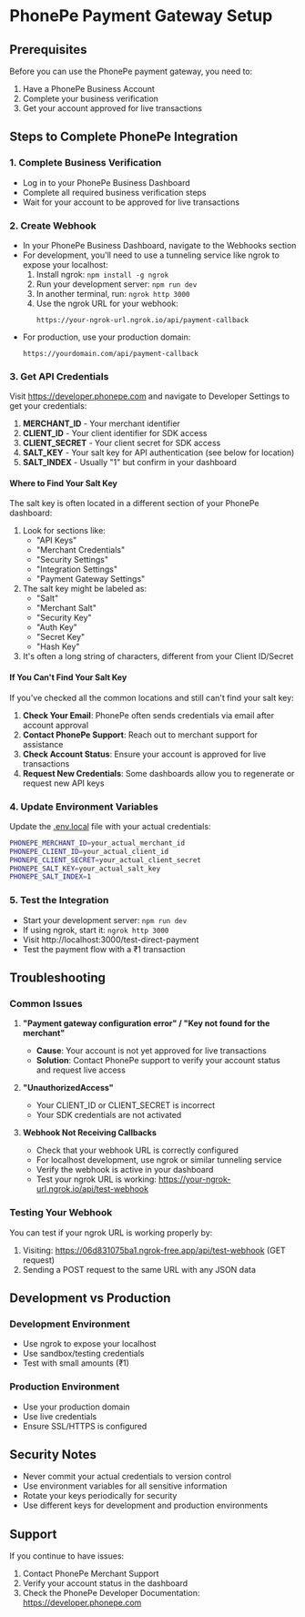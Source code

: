 # PhonePe Payment Gateway Setup

## Prerequisites

Before you can use the PhonePe payment gateway, you need to:

1. Have a PhonePe Business Account
2. Complete your business verification
3. Get your account approved for live transactions

## Steps to Complete PhonePe Integration

### 1. Complete Business Verification
- Log in to your PhonePe Business Dashboard
- Complete all required business verification steps
- Wait for your account to be approved for live transactions

### 2. Create Webhook
- In your PhonePe Business Dashboard, navigate to the Webhooks section
- For development, you'll need to use a tunneling service like ngrok to expose your localhost:
  1. Install ngrok: `npm install -g ngrok`
  2. Run your development server: `npm run dev`
  3. In another terminal, run: `ngrok http 3000`
  4. Use the ngrok URL for your webhook:
     ```
     https://your-ngrok-url.ngrok.io/api/payment-callback
     ```
- For production, use your production domain:
  ```
  https://yourdomain.com/api/payment-callback
  ```

### 3. Get API Credentials
Visit https://developer.phonepe.com and navigate to Developer Settings to get your credentials:

1. **MERCHANT_ID** - Your merchant identifier
2. **CLIENT_ID** - Your client identifier for SDK access
3. **CLIENT_SECRET** - Your client secret for SDK access
4. **SALT_KEY** - Your salt key for API authentication (see below for location)
5. **SALT_INDEX** - Usually "1" but confirm in your dashboard

#### Where to Find Your Salt Key
The salt key is often located in a different section of your PhonePe dashboard:

1. Look for sections like:
   - "API Keys"
   - "Merchant Credentials"
   - "Security Settings"
   - "Integration Settings"
   - "Payment Gateway Settings"
2. The salt key might be labeled as:
   - "Salt"
   - "Merchant Salt"
   - "Security Key"
   - "Auth Key"
   - "Secret Key"
   - "Hash Key"
3. It's often a long string of characters, different from your Client ID/Secret

#### If You Can't Find Your Salt Key
If you've checked all the common locations and still can't find your salt key:

1. **Check Your Email**: PhonePe often sends credentials via email after account approval
2. **Contact PhonePe Support**: Reach out to merchant support for assistance
3. **Check Account Status**: Ensure your account is approved for live transactions
4. **Request New Credentials**: Some dashboards allow you to regenerate or request new API keys

### 4. Update Environment Variables
Update the [.env.local](file:///Users/krunaldarji/Downloads/upskill/.env.local) file with your actual credentials:

```bash
PHONEPE_MERCHANT_ID=your_actual_merchant_id
PHONEPE_CLIENT_ID=your_actual_client_id
PHONEPE_CLIENT_SECRET=your_actual_client_secret
PHONEPE_SALT_KEY=your_actual_salt_key
PHONEPE_SALT_INDEX=1
```

### 5. Test the Integration
- Start your development server: `npm run dev`
- If using ngrok, start it: `ngrok http 3000`
- Visit http://localhost:3000/test-direct-payment
- Test the payment flow with a ₹1 transaction

## Troubleshooting

### Common Issues

1. **"Payment gateway configuration error" / "Key not found for the merchant"**
   - **Cause**: Your account is not yet approved for live transactions
   - **Solution**: Contact PhonePe support to verify your account status and request live access

2. **"UnauthorizedAccess"**
   - Your CLIENT_ID or CLIENT_SECRET is incorrect
   - Your SDK credentials are not activated

3. **Webhook Not Receiving Callbacks**
   - Check that your webhook URL is correctly configured
   - For localhost development, use ngrok or similar tunneling service
   - Verify the webhook is active in your dashboard
   - Test your ngrok URL is working: https://your-ngrok-url.ngrok.io/api/test-webhook

### Testing Your Webhook
You can test if your ngrok URL is working properly by:
1. Visiting: https://06d831075ba1.ngrok-free.app/api/test-webhook (GET request)
2. Sending a POST request to the same URL with any JSON data

## Development vs Production

### Development Environment
- Use ngrok to expose your localhost
- Use sandbox/testing credentials
- Test with small amounts (₹1)

### Production Environment
- Use your production domain
- Use live credentials
- Ensure SSL/HTTPS is configured

## Security Notes

- Never commit your actual credentials to version control
- Use environment variables for all sensitive information
- Rotate your keys periodically for security
- Use different keys for development and production environments

## Support

If you continue to have issues:
1. Contact PhonePe Merchant Support
2. Verify your account status in the dashboard
3. Check the PhonePe Developer Documentation: https://developer.phonepe.com